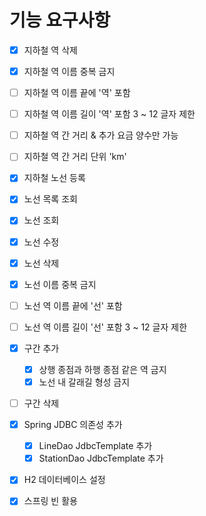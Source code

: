 # 기능 요구사항

- [x] 지하철 역 삭제
  
- [x] 지하철 역 이름 중복 금지
  
- [ ] 지하철 역 이름 끝에 '역' 포함
  
- [ ] 지하철 역 이름 길이 '역' 포함 3 ~ 12 글자 제한

- [ ] 지하철 역 간 거리 & 추가 요금 양수만 가능

- [ ] 지하철 역 간 거리 단위 'km'
  
- [x] 지하철 노선 등록

- [x] 노선 목록 조회
    
- [x] 노선 조회

- [x] 노선 수정

- [x] 노선 삭제

- [x] 노선 이름 중복 금지

- [ ] 노선 역 이름 끝에 '선' 포함

- [ ] 노선 역 이름 길이 '선' 포함 3 ~ 12 글자 제한

- [x] 구간 추가
    - [x] 상행 종점과 하행 종점 같은 역 금지
    - [x] 노선 내 갈래길 형성 금지
  
- [ ] 구간 삭제
  
- [x] Spring JDBC 의존성 추가
    - [x] LineDao JdbcTemplate 추가
    - [x] StationDao JdbcTemplate 추가

- [x] H2 데이터베이스 설정

- [x] 스프링 빈 활용